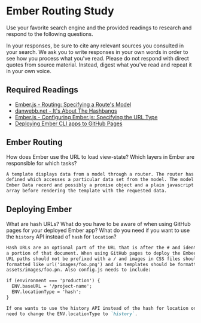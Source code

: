# Ember Routing Study

Use your favorite search engine and the provided readings to research and
respond to the following questions.

In your responses, be sure to cite any relevant sources you consulted in your
search. We ask you to write responses in your own words in order to see how you
process what you've read. Please do not respond with direct quotes from source
material. Instead, digest what you've read and repeat it in your own voice.

## Required Readings

-   [Ember.js - Routing: Specifying a Route's Model](https://guides.emberjs.com/v2.11.0/routing/specifying-a-routes-model/)
-   [danwebb.net - It's About The Hashbangs](http://danwebb.net/2011/5/28/it-is-about-the-hashbangs)
-   [Ember.js - Configuring Ember.js: Specifying the URL Type](https://guides.emberjs.com/v2.11.0/configuring-ember/specifying-url-type/)
-   [Deploying Ember CLI apps to GitHub Pages](http://osxi.github.io/ember/github/git/2015/09/22/ember-cli-apps-on-github-pages.html)

## Ember Routing

How does Ember use the URL to load view-state? Which layers in Ember are
responsible for which tasks?

```md
A template displays data from a model through a router. The router has a route
defined which accesses a particular data set from the model. The model returns a
Ember Data record and possibly a promise object and a plain javascript object or
array before rendering the template with the requested data.
```

## Deploying Ember

What are hash URLs? What do you have to be aware of when using GitHub pages for
your deployed Ember app? What do you need if you want to use the `history` API
instead of `hash` for `location`?

```md
Hash URLs are an optional part of the URL that is after the # and identifies
a portion of that document. When using GitHub pages to deploy the Ember app
URL paths should not be prefixed with a / and images in CSS files should be
formatted like url('images/foo.png') and in templates should be formatted like
assets/images/foo.pn. Also config.js needs to include:

if (environment === 'production') {
  ENV.baseURL = '/project-name';
  ENV.locationType = 'hash';
}

If one wants to use the history API instead of the hash for location one would
need to change the ENV.locationType to `history`.
```
